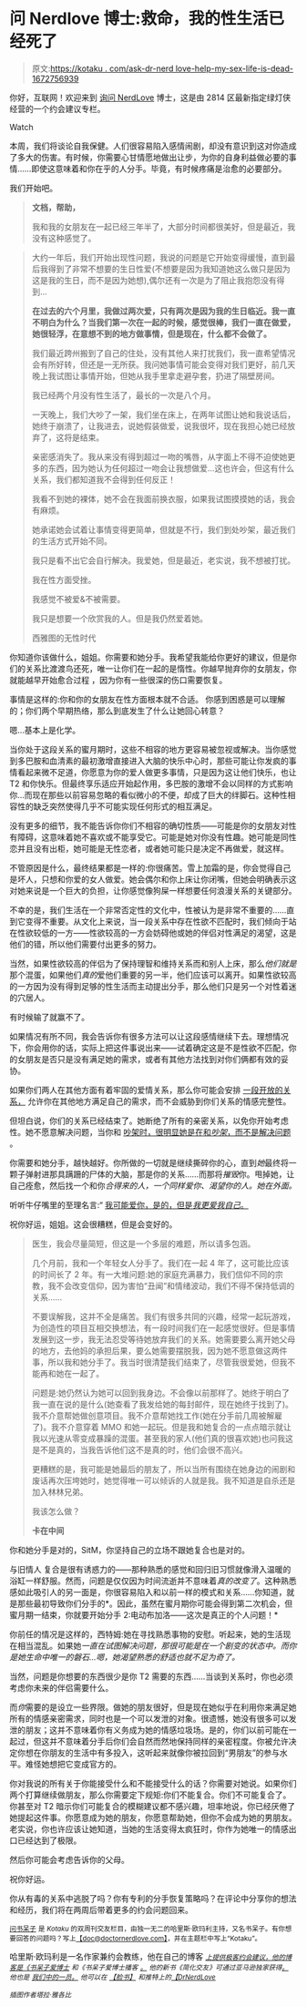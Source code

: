 # 问 Nerdlove 博士:救命，我的性生活已经死了

> 原文:[https://kotaku . com/ask-dr-nerd love-help-my-sex-life-is-dead-1672756939](https://kotaku.com/ask-dr-nerdlove-help-my-sex-life-is-dead-1672756939)

你好，互联网！欢迎来到 [询问 NerdLove](http://kotaku.com/askdrnerdlove) 博士，这是由 2814 区最新指定绿灯侠经营的一个约会建议专栏。

Watch

本周，我们将谈论自我保健。人们很容易陷入感情闹剧，却没有意识到这对你造成了多大的伤害。有时候，你需要心甘情愿地做出让步，为你的自身利益做必要的事情……即使这意味着和你在乎的人分手。毕竟，有时候疼痛是治愈的必要部分。

我们开始吧。

> **文档，帮助，**
> 
> 我和我的女朋友在一起已经三年半了，大部分时间都很美好，但是最近，我没有这种感觉了。

> 大约一年后，我们开始出现性问题，我说的问题是它开始变得缓慢，直到最后我得到了非常不想要的生日性爱(不想要是因为我知道她这么做只是因为这是我的生日，而不是因为她想),偶尔还有一次是为了阻止我抱怨没有得到...
> 
> **在过去的六个月里，我做过两次爱，只有两次是因为我的生日临近。我一直不明白为什么？当我们第一次在一起的时候，感觉很棒，我们一直在做爱，她很轻浮，在意想不到的地方做事情，但是现在，什么都不会做了。**
> 
> 我们最近跨州搬到了自己的住处，没有其他人来打扰我们，我一直希望情况会有所好转，但还是一无所获。我问她事情可能会变得对我们更好，前几天晚上我试图让事情开始，但她从我手里拿走避孕套，扔进了隔壁房间。
> 
> 我已经两个月没有性生活了，最长的一次是八个月。
> 
> 一天晚上，我们大吵了一架，我们坐在床上，在两年试图让她和我说话后，她终于崩溃了，让我进去，说她假装做爱，说我很坏，现在我担心她已经放弃了，这将是结束。
> 
> 亲密感消失了。我从来没有得到超过一吻的嘴唇，从字面上不得不迫使她更多的东西，因为她认为任何超过一吻会让我想做爱…这也许会，但这有什么关系，我们都知道我不会得到任何反正！
> 
> 我看不到她的裸体，她不会在我面前换衣服，如果我试图摸摸她的话，我会有麻烦。
> 
> 她承诺她会试着让事情变得更简单，但就是不行，我们到处吵架，最近我们的生活方式开始不同。
> 
> 我只是看不出它会自行解决。我爱她，但是最近，老实说，我不想被打扰。
> 
> 我在性方面受挫。
> 
> 我感觉不被爱&不被需要。
> 
> 我只是想要一个欣赏我的人。但是我仍然爱着她。
> 
> 西雅图的无性时代

你知道你该做什么，姐姐。你需要和她分手。我希望我能给你更好的建议，但是你们的关系比渡渡鸟还死，唯一让你们在一起的是惰性。你越早抛弃你的女朋友，你就能越早开始愈合过程 ，因为你有一些很深的伤口需要恢复。

事情是这样的:你和你的女朋友在性方面根本就不合适。 你感到困惑是可以理解的；你们两个早期热络，那么到底发生了什么让她回心转意？

嗯…基本上是化学。

当你处于这段关系的蜜月期时，这些不相容的地方更容易被忽视或解决。当你感觉到多巴胺和血清素的最初激增直接进入大脑的快乐中心时，那些可能让你发疯的事情看起来微不足道，你愿意为你的爱人做更多事情，只是因为这让他们快乐，也让 T2 和你快乐。但最终享乐适应开始起作用，多巴胺的激增不会以同样的方式影响你…而现在那些以前容易忽略的看似微小的不便，却成了巨大的绊脚石。这种性相容性的缺乏突然使得几乎不可能实现任何形式的相互满足。

没有更多的细节，我不能告诉你你们不相容的确切性质——可能是你的女朋友对性有障碍，这意味着她不喜欢或不能享受它。可能是她对你没有性趣。她可能是同性恋并且没有出柜，她可能是无性恋者，或者她可能只是决定不再做爱，就这样。

不管原因是什么，最终结果都是一样的:你很痛苦。雪上加霜的是，你会觉得自己是坏人，只想和你爱的女人做爱。她会偶尔和你上床让你闭嘴，但她会明确表示这对她来说是一个巨大的负担，让你感觉像狗屎一样想要任何浪漫关系的关键部分。

不幸的是，我们生活在一个非常否定性的文化中，性被认为是非常不重要的……直到它变得不重要。从文化上来说，当一段关系中存在性欲不匹配时，我们倾向于站在性欲较低的一方——性欲较高的一方会妨碍他或她的伴侣对性满足的渴望，这是他们的错，所以他们需要付出更多的努力。

当然，如果性欲较高的伴侣为了保持理智和维持关系而和别人上床，那么*他们就是*那个混蛋，如果他们*真的*爱他们重要的另一半，他们应该可以离开。如果性欲较高的一方因为没有得到足够的性生活而主动提出分手，那么他们只是另一个对性着迷的穴居人。

有时候输了就赢不了。

如果情况有所不同，我会告诉你有很多方法可以让这段感情继续下去。理想情况下，你会用你的话，实际上把这件事说出来——试着确定这是不是性欲不匹配，你的女朋友是否只是没有满足她的需求，或者有其他方法找到对你们俩都有效的妥协。

如果你们两人在其他方面有着牢固的爱情关系，那么你可能会安排 [一段开放的关系，](http://www.doctornerdlove.com/2012/04/non-monongamous/) 允许你在其他地方满足自己的需求，而不会威胁到你们关系的情感完整性。

但坦白说，你们的关系已经结束了。她断绝了所有的亲密关系，以免你开始考虑性。她不愿意解决问题，当你和 [吵架时，很明显她是在和*吵架*，而不是解决问题](http://www.doctornerdlove.com/2012/03/how-to-argue/all/1/) 。

你需要和她分手，越快越好。你所做的一切就是继续撕碎你的心，直到*她*最终将一颗子弹射进那具蹒跚的尸体的大脑，那是你的关系……而那将*摧毁*你。甩掉她，让自己痊愈，然后找一个和你*合得来的人，一个同样爱你、渴望你的人。她在外面。*

听听牛仔嘴里的至理名言:“ [我可能爱你，是的，但是*我更爱我自己*。](http://open.spotify.com/track/3wwxc1IFFwxaWEKvtziHo7)

祝你好运，姐姐。这会很糟糕，但是会变好的。

> 医生，我会尽量简短，但这是一个多层的难题，所以请多包涵。
> 
> 几个月前，我和一个年轻女人分手了。我们在一起 4 年了，这可能比应该的时间长了 2 年。有一大堆问题:她的家庭充满暴力，我们信仰不同的宗教，我不会改变信仰，因为害怕“丑闻”和情绪波动，我们不得不保持低调的关系……
> 
> 不要误解我，这并不全是痛苦。我们有很多共同的兴趣，经常一起玩游戏，为创造性的项目互相交换想法，有一段时间我们在一起感觉很好。但是事情发展到这一步，我无法忍受等待她放弃我们的关系。她需要要么离开她父母的地方，去他妈的承担后果，要么她需要摆脱我，因为她不愿意做这两件事，所以我和她分手了。我当时很清楚我们结束了，尽管我很爱她，但我不能再和她在一起了。
> 
> 问题是:她仍然认为她可以回到我身边。不会像以前那样了。她终于明白了我一直在说的是什么(她查看了我发给她的每封邮件，现在她终于找到了)。我不介意帮她做创意项目。我不介意帮她找工作(她在分手前几周被解雇了)。我不介意穿着 MMO 和她一起玩。但是我和她复合的一点点暗示就让我以光速从零变成暴躁的混蛋。甚至我的家人(他们真的很喜欢她)也问我这是不是真的，当我告诉他们这不是真的时，他们会很不高兴。
> 
> 更糟糕的是，我可能是她最后的朋友了，所以当所有围绕在她身边的闹剧和废话再次压垮她时，她觉得唯一可以倾诉的人就是我。我不知道是自杀还是加入林林兄弟。
> 
> 我该怎么做？
> 
> **卡在中间**

你和她分手是对的，SitM，你坚持自己的立场不跟她复合也是对的。

与旧情人 复合是很有诱惑力的——那种熟悉的感觉和回归旧习惯就像滑入温暖的浴缸一样舒服。然而，问题是仅仅因为时间流逝并不意味着*真的改变了*。这种熟悉感如此吸引人的另一面是，你很容易陷入和以前一样的模式和关系……你知道，就是那些最初导致你们分手的*。因此，虽然在蜜月期你可能会得到第二次机会，但蜜月期一结束，你就要开始分手 2:电动布加洛——这次是真正的个人问题！*

你前任的情况是这样的，西特姆:她在寻找熟悉事物的安慰。听起来，她的生活现在相当混乱。如果她*一直在试图解决问题，那很可能是在一个剧变的状态中。而你是她生命中唯一的磐石…嗯，她渴望熟悉的舒适也就不足为奇了。*

当然，问题是你想要的东西很少是你 T2 需要的东西……当谈到关系时，你也必须考虑你未来的伴侣需要什么。

而*你*需要的是设立一些界限。做她的朋友很好，但是现在她似乎在利用你来满足她所有的情感亲密需求，同时也是一个可以发泄的对象。很遗憾，她没有很多可以发泄的朋友；这并不意味着你有义务成为她的情感垃圾场。是的，你们以前可能在一起过，但这并不意味着分手后你们会自然而然地保持同样的亲密程度。你被允许决定你想在你朋友的生活中有多投入，这听起来就像你被拉回到“男朋友”的参与水平。难怪她想把它变成官方的。

你对我说的所有关于你能接受什么和不能接受什么的话？你需要对她说。如果你们两个打算继续做朋友，那么你需要定下规矩:你们不能复合。你们不可能复合了。你甚至对 T2 暗示你们可能复合的模糊建议都不感兴趣，坦率地说，你已经厌倦了她提起这件事。你愿意成为她的朋友，你愿意帮助她，但你不会成为她的男朋友。老实说，你也许应该让她知道，当她的生活变得太疯狂时，你作为她唯一的情感出口已经达到了极限。

然后你可能会考虑告诉你的父母。

祝你好运。

你从有毒的关系中逃脱了吗？你有专利的分手恢复策略吗？在评论中分享你的想法和经历，我们将在两周后带着更多的约会问题回来。

[<small>问书呆子</small>](http://kotaku.com/askdrnerdlove) <small>是 *Kotaku* 的双周刊交友栏目，由独一无二的哈里斯·欧玛利主持，又名书呆子。有你想要回答的问题吗？写上</small>[<small>【doc@doctornerdlove.com】</small>](mailto:doc@doctornerdlove.com)<small>，并在主题栏中写上“Kotaku”。</small>

哈里斯·欧玛利是一名作家兼约会教练，他在自己的博客 [<small>*上提供极客约会建议，他的博客是《书呆子爱博士*</small>](http://www.doctornerdlove.com/) <small>*和《书呆子爱博士播客*</small> [<small>*。*</small>](https://kotaku.com/ask-dr-nerdlove-do-women-have-it-easier-in-dating-1596566465) <small>*他的新书《简化交友》可通过亚马逊独家获得*</small>[<small></small>](http://bit.ly/simplifieddating)*[<small>*。*</small>](http://kotaku.com/ask-dr-nerdlove-is-my-relationship-doomed-1666849587) <small>*他也是*</small> [<small>*我们中的一员*</small>](http://oneofus.net/)[<small>*。*</small>](http://kotaku.com/ask-dr-nerdlove-should-i-pretend-to-be-dumb-in-order-1625185712) <small>*他可以在*</small> [<small>*【脸书】*</small>](http://facebook.com/DrNerdLove) <small>*和推特上的*</small>[<small>*【DrNerdLove*</small>](http://twitter.com/DrNerdLove)*

*<small>*插图作者塔拉·雅各比*</small>*